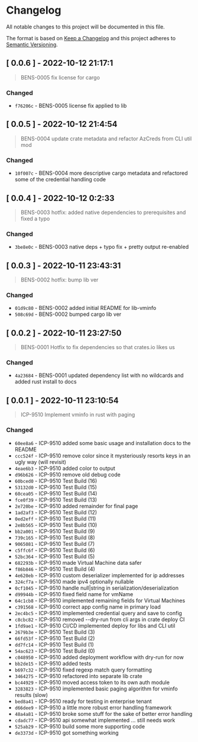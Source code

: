 
# Changelog

All notable changes to this project will be documented in this file.

The format is based on [Keep a Changelog](https://keepachangelog.com/en/1.0.0/)
and this project adheres to [Semantic Versioning](https://semver.org/spec/v2.0.0.html).



## [ 0.0.6 ] - 2022-10-12 21:17:1

> BENS-0005 fix license for cargo

### Changed

- `f76206c` - BENS-0005 license fix applied to lib



## [ 0.0.5 ] - 2022-10-12 21:4:54

> BENS-0004 update crate metadata and refactor AzCreds from CLI util mod

### Changed

- `10f007c` - BENS-0004 more descriptive cargo metadata and refactored some of the credential handling code



## [ 0.0.4 ] - 2022-10-12 0:2:33

> BENS-0003 hotfix: added native dependencies to prerequisites and fixed a typo

### Changed

- `3be8e0c` - BENS-0003 native deps + typo fix + pretty output re-enabled



## [ 0.0.3 ] - 2022-10-11 23:43:31

> BENS-0002 hotfix: bump lib ver

### Changed

- `01d9c80` - BENS-0002 added initial README for lib-vminfo
- `508c69d` - BENS-0002 bumped cargo lib ver



## [ 0.0.2 ] - 2022-10-11 23:27:50

> BENS-0001 Hotfix to fix dependencies so that crates.io likes us

### Changed

- `4a23684` - BENS-0001 updated dependency list with no wildcards and added rust install to docs



## [ 0.0.1 ] - 2022-10-11 23:10:54

> ICP-9510 Implement vminfo in rust with paging

### Changed

- `60ee8a6` - ICP-9510 added some basic usage and installation docs to the README
- `ccc524f` - ICP-9510 remove color since it mysteriously resorts keys in an ugly way (will revisit)
- `4eae6b3` - ICP-9510 added color to output
- `d96b626` - ICP-9510 remove old debug code
- `60bced0` - ICP-9510 Test Build (16)
- `53132d0` - ICP-9510 Test Build (15)
- `60cea05` - ICP-9510 Test Build (14)
- `fce0f39` - ICP-9510 Test Build (13)
- `2e720be` - ICP-9510 added remainder for final page
- `1ad2af3` - ICP-9510 Test Build (12)
- `0ed2eff` - ICP-9510 Test Build (11)
- `2e8b565` - ICP-9510 Test Build (10)
- `bb2a001` - ICP-9510 Test Build (9)
- `739c165` - ICP-9510 Test Build (8)
- `9065081` - ICP-9510 Test Build (7)
- `c5ffc6f` - ICP-9510 Test Build (6)
- `52bc364` - ICP-9510 Test Build (5)
- `682293b` - ICP-9510 made Virtual Machine data safer
- `f86b846` - ICP-9510 Test Build (4)
- `4e620eb` - ICP-9510 custom deserializer implemented for ip addresses
- `324cf7a` - ICP-9510 made ipv4 optionally nullable
- `0cf1045` - ICP-9510 handle null|string in serialization/deserialization
- `d99944b` - ICP-9510 fixed field name for vmName
- `64c1cb8` - ICP-9510 implemented remaining fields for Virtual Machines
- `c391568` - ICP-9510 correct app config name in primary load
- `2ec4bc5` - ICP-9510 implemented credential query and save to config
- `c8cbc82` - ICP-9510 removed --dry-run from cli args in crate deploy CI
- `1fd9ae1` - ICP-9510 CI/CD implemented deploy for libs and CLI util
- `2679b3e` - ICP-9510 Test Build (3)
- `66fd53f` - ICP-9510 Test Build (2)
- `dd7fc14` - ICP-9510 Test Build (1)
- `54ac623` - ICP-9510 Test Build (0)
- `c048950` - ICP-9510 added deployment workflow with dry-run for now
- `bb2de15` - ICP-9510 added tests
- `b697c32` - ICP-9510 fixed regexp match query formatting
- `3464275` - ICP-9510 refactored into separate lib crate
- `bc44929` - ICP-9510 moved access token to its own auth module
- `3283823` - ICP-9510 implemented basic paging algorithm for vminfo results (slow)
- `bed8a41` - ICP-9510 ready for testing in enterprise tenant
- `d66dee9` - ICP-9510 a little more robust error handling framework
- `48a4a81` - ICP-9510 broke some stuff for the sake of better error handling
- `cdadc77` - ICP-9510 api somewhat implemented ... still needs work
- `525ab29` - ICP-9510 build some more supporting code
- `de3373d` - ICP-9510 got something working